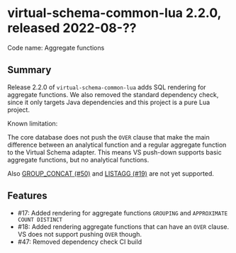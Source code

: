# virtual-schema-common-lua 2.2.0, released 2022-08-??
 
Code name: Aggregate functions
 
## Summary

Release 2.2.0 of `virtual-schema-common-lua` adds SQL rendering for aggregate functions.
We also removed the standard dependency check, since it only targets Java dependencies and this project is a pure Lua project.

Known limitation:

The core database does not push the `OVER` clause that make the main difference between an analytical function and a regular aggregate function to the Virtual Schema adapter. This means VS push-down supports basic aggregate functions, but no analytical functions.

Also [GROUP_CONCAT (#50)](https://github.com/exasol/virtual-schema-common-lua/issues/50) and [LISTAGG (#19)](https://github.com/exasol/virtual-schema-common-lua/issues/19) are not yet supported.

## Features

* #17: Added rendering for aggregate functions `GROUPING` and `APPROXIMATE COUNT DISTINCT`
* #18: Added rendering aggregate functions that can have an `OVER` clause. VS does not support pushing `OVER` though.
* #47: Removed dependency check CI build
